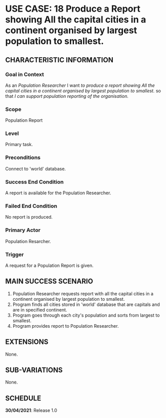 # USE CASE: 18 Produce a Report showing All the capital cities in a continent organised by largest population to smallest.

## CHARACTERISTIC INFORMATION

### Goal in Context

As an *Population  Researcher* I want *to produce a report showing All the capital cities in a continent organised by largest population to smallest.* so that *I can support population reporting of the organisation.*

### Scope

Population Report

### Level

Primary task.

### Preconditions

Connect to 'world' database.

### Success End Condition

A report is available for the Population Researcher.

### Failed End Condition

No report is produced.

### Primary Actor

Population Resarcher.

### Trigger

A request for a Population Report is given.

## MAIN SUCCESS SCENARIO

1. Population Researcher requests report with all the capital cities in a continent organised by largest population to smallest.
2. Program finds all cities stored in 'world' database that are capitals and are in specified continent.
3. Program goes through each city's population and sorts from largest to smallest.
4. Program provides report to Population Researcher.

## EXTENSIONS

None.

## SUB-VARIATIONS

None.

## SCHEDULE

**30/04/2021**: Release 1.0